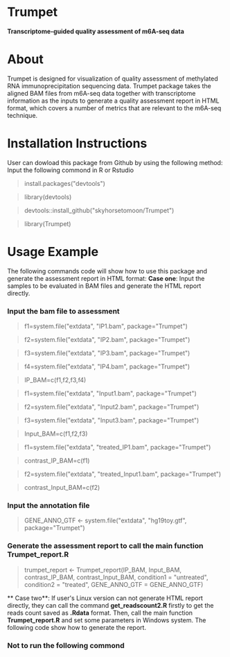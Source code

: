 # Trumpet
**Transcriptome-guided quality assessment of m6A-seq data**
# About
Trumpet is designed for visualization of quality assessment of methylated RNA immunoprecipitation sequencing data. Trumpet package takes the aligned BAM files from m6A-seq data together with transcriptome information as the inputs to generate a quality assessment report in HTML format, which covers a number of metrics that are relevant to the m6A-seq technique. 
# Installation Instructions
User can dowload this package from Github by using the following method: Input the following commond in R or Rstudio
>install.packages("devtools")

>library(devtools)

> devtools::install_github("skyhorsetomoon/Trumpet")

> library(Trumpet)
# Usage Example
The following commands code will show how to use this package and generate the assessment report in HTML format:
**Case one**: Input the samples to be evaluated in BAM files and generate the HTML report directly.
### Input the bam file to assessment
> f1=system.file("extdata", "IP1.bam", package="Trumpet")

> f2=system.file("extdata", "IP2.bam", package="Trumpet")

> f3=system.file("extdata", "IP3.bam", package="Trumpet")

> f4=system.file("extdata", "IP4.bam", package="Trumpet")

> IP_BAM=c(f1,f2,f3,f4)

> f1=system.file("extdata", "Input1.bam", package="Trumpet")

> f2=system.file("extdata", "Input2.bam", package="Trumpet")

> f3=system.file("extdata", "Input3.bam", package="Trumpet")

> Input_BAM=c(f1,f2,f3)

> f1=system.file("extdata", "treated_IP1.bam", package="Trumpet")

> contrast_IP_BAM=c(f1)

> f2=system.file("extdata", "treated_Input1.bam", package="Trumpet")

> contrast_Input_BAM=c(f2)

### Input the annotation file

> GENE_ANNO_GTF <- system.file("extdata", "hg19toy.gtf", package="Trumpet")

### Generate the assessment report to call the main function **Trumpet\_report.R**

> trumpet_report <- Trumpet_report(IP_BAM,
                               Input_BAM,
                               contrast_IP_BAM,
                               contrast_Input_BAM,
                               condition1 = "untreated",
                               condition2 = "treated",
                               GENE_ANNO_GTF = GENE_ANNO_GTF)
                               
** Case two**: If user's Linux version can not generate HTML report directly, they can call the command **get\_readscount2.R** firstly to get the reads count saved as **.Rdata** format. Then, call the main function **Trumpet\_report.R** and set some parameters in Windows system. The following code show how to generate the report.
 ### Not to run the following commond
 > 

